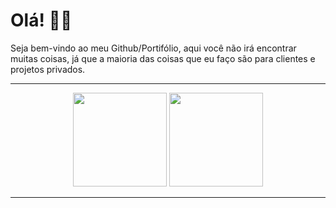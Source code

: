 # Olá! 👋🏻 
Seja bem-vindo ao meu Github/Portifólio, aqui você não irá encontrar muitas coisas, já que a maioria das coisas que eu faço são para clientes e projetos privados.

---

<div align="center">
    <img height="150em" src="https://github-readme-stats.vercel.app/api?username=lipesshw&layout=compact&langs_count=7&theme=react&hide_border=true"/>
    <img height="150em" src="https://github-readme-stats.vercel.app/api/top-langs/?username=lipesshw&layout=compact&theme=react&hide_border=true&langs_count=7"/>
</div>

---
